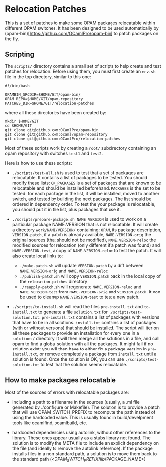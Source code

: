 Relocation Patches
==================

This is a set of patches to make some OPAM packages relocatable within
different OPAM switches. It has been designed to be used automatically
by (opam-bin)[https://github.com/OCamlPro/opam-bin] to patch packages
on the fly.

Scripting
---------

The `scripts/` directory contains a small set of scripts to help
create and test patches for relocation. Before using them, you must
first create an `env.sh` file in the top directory, similar to this
one:

```
#!/bin/bash

OPAMBIN_SRCDIR=$HOME/GIT/opam-bin/
OPAM_REPO=$HOME/GIT/opam-repository
PATCHES_DIR=$HOME/GIT/relocation-patches
```

where all these directories have been created by:

```
mkdir $HOME/GIT
cd $HOME/GIT
git clone git@github.com:OCamlPro/opam-bin
git clone git@github.com:ocaml/opam-repository
git clone git@github.com:OCamlPro/relocation-patches
```

Most of these scripts work by creating a `root/` subdirectory
containing an opam repository with switches `test1` and `test2`.

Here is how to use these scripts:

* `./scripts/test-all.sh` is used to test that a set of packages are
relocatable. It contains a list of packages to be tested. You should
modify these lists: `OK_PACKAGES` is a set of packages that are known
to be relocatable and should be installed beforehand. `PACKAGES` is
the set to be tested: for each package in the list, it will be
installed, moved to another switch, and tested by building the next
packages. The list should be ordered in dependency order. To test the
your package is relocatable, you should put it in the list, plus
packages that use it.

* `./scripts/prepare-package.sh NAME VERSION` is used to work on a particular
package NAME.VERSION that is not relocatable. It will create a
directory `work/NAME/VERSION/` containing: `OPAM`, its package
description, `VERSION.patch`, if a patch is already available,
`NAME.VERSION-orig` the original sources (that should not be
modified), `NAME.VERSION-reloc` the modified sources for relocation
(only different if a patch was found) and `NAME.VERSION-test`, a copy
of `NAME-VERSION-reloc` to test the patch. It will also create local
links to:

  * `./make-patch.sh` will update `VERSION.patch` by a diff between
  `NAME.VERSION-orig` and  `NAME.VERSION-reloc`
  * `./publish-patch.sh` will copy `VERSION.patch` back in the local
  copy of the `relocation-patches` directory
  * `./reapply-patch.sh` will regenerate  `NAME.VERSION-reloc` and
 `NAME.VERSION-test` from  `NAME.VERSION-orig` and `VERSION.patch`.
 It can be used to cleanup `NAME.VERSION-test` to test a new patch.

* `./scripts/to-install.sh` will read the files `pre-install.txt` and
  `to-install.txt` to generate a file `solution.txt` for
  `./scripts/test-solution.txt`. `pre-install.txt` contains a list of
  packages with versions that have to be in all solutions.
  `install.txt` contains a list of packages (with or without versions)
  that should be installed. The script will iter on all these packages
  to provide an installation for every one in a `solutions/`
  directory. It will then merge all the solutions in a file, and call
  opam to find a global solution with all the packages. It might fail
  if no solution exist: you will then have to either fix a package
  version in `pre-install.txt`, or remove completely a package from
  `install.txt` until a solution is found. Once the solution is OK,
  you can use `./scripts/test-solution.txt` to test that the solution
  seems relocatable.

How to make packages relocatable
--------------------------------

Most of the sources of errors with relocatable packages are:

* including a path to a filename in the sources (usually, a .ml file
  generated by ./configure or Makefile). The solution is to provide a patch
  that will use OPAM_SWITCH_PREFIX to recompute the path instead of using
  the hardcoded value. This is usually found in build/develpment tools
  like ocamlfind, ocamlbuild, etc.

* hardcoded dependencies using autolink, without other references to the
  library. These ones appear usually as a stubs library not found. The
  solution is to modify the META file to include an explicit dependency on
  the file (and ideally to remove the autolink reference). If the package
  installs files in a non-standard path, a solution is to move them back
  to the standard path (<$OPAM_SWITCH_PREFIX/lib/$PACKAGE_NAME>)
